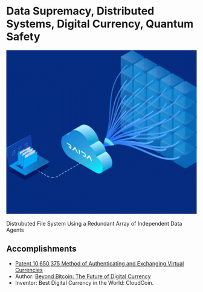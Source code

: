 # Data Supremacy, Distributed Systems, Digital Currency, Quantum Safety

<!--
**worthingtonse/worthingtonse** is a ✨ _special_ ✨ repository because its `README.md` (this file) appears on your GitHub profile.

Here are some ideas to get you started:
![Image of a 5 CC Note](https://github.com/worthingtonse/worthingtonse/blob/main/Fives_2%20_preview.jpeg)

- 🔭 I’m currently working on QSockets.
- 💬 Ask me about The Theory of Perfect Money...
- 📫 How to reach me: CloudCoin@Protonmail.com
-->

![Image of me talking](https://github.com/worthingtonse/worthingtonse/blob/main/Hero_Illustration_Final_min3.gif)

Distrubuted File System Using a Redundant Array of Independent Data Agents

## Accomplishments 
* [Patent 10,650,375 Method of Authenticating and Exchanging Virtual Currencies](https://patentimages.storage.googleapis.com/f7/a7/1e/28c008cd7e4343/US10650375.pdf) 
* Author: [Beyond Bitcoin: The Future of Digital Currency](https://a.co/d/iLgJcx1)
* Inventor: Best Digital Currency in the World: CloudCoin. 

